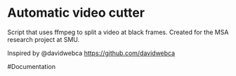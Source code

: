 # Automatic video cutter
Script that uses ffmpeg to split a video at black frames. Created for the MSA research project at SMU. 

Inspired by @davidwebca https://github.com/davidwebca

#Documentation

